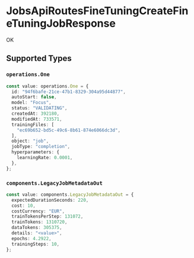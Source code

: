 # JobsApiRoutesFineTuningCreateFineTuningJobResponse

OK


## Supported Types

### `operations.One`

```typescript
const value: operations.One = {
  id: "94f6bafe-21ce-47b1-8329-304a95d44877",
  autoStart: false,
  model: "Focus",
  status: "VALIDATING",
  createdAt: 392180,
  modifiedAt: 733571,
  trainingFiles: [
    "ec69b652-bd5c-49c6-8b61-874e6066dc3d",
  ],
  object: "job",
  jobType: "completion",
  hyperparameters: {
    learningRate: 0.0001,
  },
};
```

### `components.LegacyJobMetadataOut`

```typescript
const value: components.LegacyJobMetadataOut = {
  expectedDurationSeconds: 220,
  cost: 10,
  costCurrency: "EUR",
  trainTokensPerStep: 131072,
  trainTokens: 1310720,
  dataTokens: 305375,
  details: "<value>",
  epochs: 4.2922,
  trainingSteps: 10,
};
```

